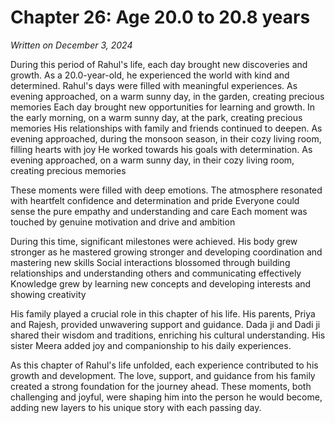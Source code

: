 # Chapter 26: Age 20.0 to 20.8 years

_Written on December 3, 2024_

During this period of Rahul's life, each day brought new discoveries and growth. As a 20.0-year-old, he experienced the world with kind and determined. Rahul's days were filled with meaningful experiences. As evening approached, on a warm sunny day, in the garden, creating precious memories Each day brought new opportunities for learning and growth. In the early morning, on a warm sunny day, at the park, creating precious memories His relationships with family and friends continued to deepen. As evening approached, during the monsoon season, in their cozy living room, filling hearts with joy He worked towards his goals with determination. As evening approached, on a warm sunny day, in their cozy living room, creating precious memories 

These moments were filled with deep emotions. The atmosphere resonated with heartfelt confidence and determination and pride Everyone could sense the pure empathy and understanding and care Each moment was touched by genuine motivation and drive and ambition 

During this time, significant milestones were achieved. His body grew stronger as he mastered growing stronger and developing coordination and mastering new skills Social interactions blossomed through building relationships and understanding others and communicating effectively Knowledge grew by learning new concepts and developing interests and showing creativity 

His family played a crucial role in this chapter of his life. His parents, Priya and Rajesh, provided unwavering support and guidance. Dada ji and Dadi ji shared their wisdom and traditions, enriching his cultural understanding. His sister Meera added joy and companionship to his daily experiences. 

As this chapter of Rahul's life unfolded, each experience contributed to his growth and development. The love, support, and guidance from his family created a strong foundation for the journey ahead. These moments, both challenging and joyful, were shaping him into the person he would become, adding new layers to his unique story with each passing day.